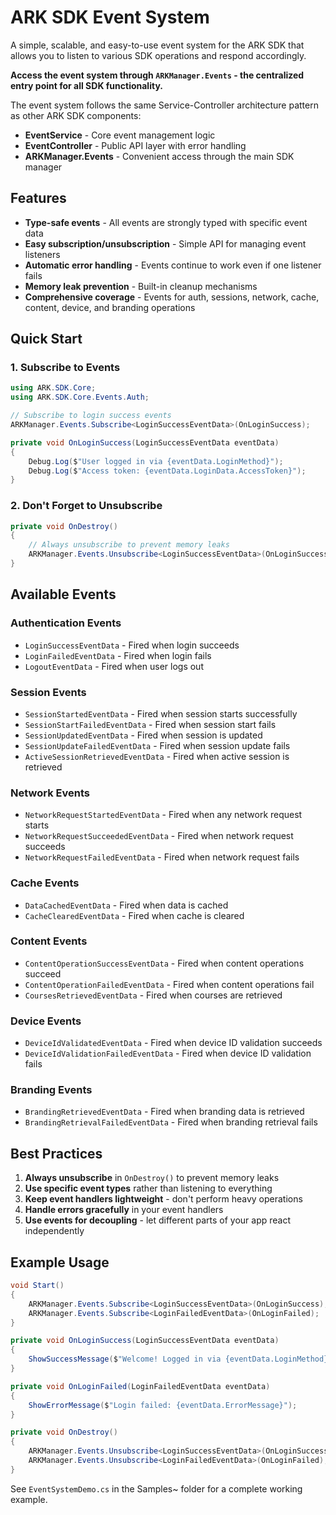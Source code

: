 # ARK SDK Event System

A simple, scalable, and easy-to-use event system for the ARK SDK that allows you to listen to various SDK operations and respond accordingly.

**Access the event system through `ARKManager.Events` - the centralized entry point for all SDK functionality.**

The event system follows the same Service-Controller architecture pattern as other ARK SDK components:
- **EventService** - Core event management logic
- **EventController** - Public API layer with error handling
- **ARKManager.Events** - Convenient access through the main SDK manager

## Features

- **Type-safe events** - All events are strongly typed with specific event data
- **Easy subscription/unsubscription** - Simple API for managing event listeners
- **Automatic error handling** - Events continue to work even if one listener fails
- **Memory leak prevention** - Built-in cleanup mechanisms
- **Comprehensive coverage** - Events for auth, sessions, network, cache, content, device, and branding operations

## Quick Start

### 1. Subscribe to Events

```csharp
using ARK.SDK.Core;
using ARK.SDK.Core.Events.Auth;

// Subscribe to login success events
ARKManager.Events.Subscribe<LoginSuccessEventData>(OnLoginSuccess);

private void OnLoginSuccess(LoginSuccessEventData eventData)
{
    Debug.Log($"User logged in via {eventData.LoginMethod}");
    Debug.Log($"Access token: {eventData.LoginData.AccessToken}");
}
```

### 2. Don't Forget to Unsubscribe

```csharp
private void OnDestroy()
{
    // Always unsubscribe to prevent memory leaks
    ARKManager.Events.Unsubscribe<LoginSuccessEventData>(OnLoginSuccess);
}
```

## Available Events

### Authentication Events
- `LoginSuccessEventData` - Fired when login succeeds
- `LoginFailedEventData` - Fired when login fails  
- `LogoutEventData` - Fired when user logs out

### Session Events
- `SessionStartedEventData` - Fired when session starts successfully
- `SessionStartFailedEventData` - Fired when session start fails
- `SessionUpdatedEventData` - Fired when session is updated
- `SessionUpdateFailedEventData` - Fired when session update fails
- `ActiveSessionRetrievedEventData` - Fired when active session is retrieved

### Network Events
- `NetworkRequestStartedEventData` - Fired when any network request starts
- `NetworkRequestSucceededEventData` - Fired when network request succeeds
- `NetworkRequestFailedEventData` - Fired when network request fails

### Cache Events
- `DataCachedEventData` - Fired when data is cached
- `CacheClearedEventData` - Fired when cache is cleared

### Content Events
- `ContentOperationSuccessEventData` - Fired when content operations succeed
- `ContentOperationFailedEventData` - Fired when content operations fail
- `CoursesRetrievedEventData` - Fired when courses are retrieved

### Device Events
- `DeviceIdValidatedEventData` - Fired when device ID validation succeeds
- `DeviceIdValidationFailedEventData` - Fired when device ID validation fails

### Branding Events
- `BrandingRetrievedEventData` - Fired when branding data is retrieved
- `BrandingRetrievalFailedEventData` - Fired when branding retrieval fails

## Best Practices

1. **Always unsubscribe** in `OnDestroy()` to prevent memory leaks
2. **Use specific event types** rather than listening to everything
3. **Keep event handlers lightweight** - don't perform heavy operations
4. **Handle errors gracefully** in your event handlers
5. **Use events for decoupling** - let different parts of your app react independently

## Example Usage

```csharp
void Start()
{
    ARKManager.Events.Subscribe<LoginSuccessEventData>(OnLoginSuccess);
    ARKManager.Events.Subscribe<LoginFailedEventData>(OnLoginFailed);
}

private void OnLoginSuccess(LoginSuccessEventData eventData)
{
    ShowSuccessMessage($"Welcome! Logged in via {eventData.LoginMethod}");
}

private void OnLoginFailed(LoginFailedEventData eventData)
{
    ShowErrorMessage($"Login failed: {eventData.ErrorMessage}");
}

private void OnDestroy()
{
    ARKManager.Events.Unsubscribe<LoginSuccessEventData>(OnLoginSuccess);
    ARKManager.Events.Unsubscribe<LoginFailedEventData>(OnLoginFailed);
}
```

See `EventSystemDemo.cs` in the Samples~ folder for a complete working example.